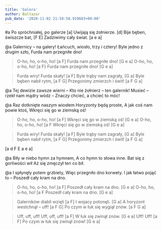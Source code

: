 ```yaml
---
title: 'Galera'
author: Baltazar
pub_date: '2020-11-02 21:58:58.919603+00:00'
---
```


#a
Po spróchniałej, po galerze [a]
Uwijają się żołnierze. [d]
Bije bęben, świszcze bat, [F E]
Zadziwimy cały świat. [a e a]

@a
Galernicy – na galery!
Łańcuch, wiosło, trzy i cztery!
Byle jedno z drugim szło,
Furda nam przegniłe dno!

>O-ho, ho, o-ho, ho! [a F]
>Furda nam przegniłe dno! [G e a]
>O-ho, ho, o-ho, ho! [a F}
>Furda nam przegniłe dno! [G e a]

>Furda wiry! Furda skały! [a F]
>Byle trąby nam zagrały, [G a]
>Byle bęben nabił rytm, [a F G]
>Przegonimy zmierzch i świt! [a F G a]

@a
Tej dewizie zawsze wierni –
Kto nie żołnierz – ten galernik!
Musieć – rzekł nam mądry wódz –
Znaczy chcieć, a chcieć to móc!

@a
Raz dotknięte naszym wiosłem
Horyzonty będą proste,
A jak coś nam powie ktoś,
Wkręci się go w ziemską oś!

>O-ho, ho, o-ho, ho! [a F]
>Wkręci się go w ziemską oś! [G e a]
>O-ho, ho, o-ho, ho! [a F
>Wkręci się go w ziemską oś! [G e a]

>Furda wiry! Furda skały! [a F]
>Byle trąby nam zagrały, [G a]
>Byle bęben nabił rytm, [a F G]
>Przegonimy zmierzch i świt! [a F G a]

[a d F E a e a]

@a
Biły w niebo hymn za hymnem,
A co hymn to słowa inne.
Bat się z gorliwości wił
Aż się zmęczył ten co bił.

@a
I spłynęły potem grzbiety,
Więc przegniło dno korwety.
I jak łatwo pojąć to –
Poszedł cały kram na dno.

>O-ho, ho, o-ho, ho! [a F]
>Poszedł cały kram na dno. [G e a]
>O-ho, ho, o-ho, ho! [a F
>Poszedł cały kram na dno. [G e a]

>Galerników diabli wzięli [a F]
>I wojacy potonęli. [G a]
>A horyzont westchnął – uff! [a F G]
>Po czym w łuk się wygiął znów. [a F G a]

>Uff, uff, uff! Uff, uff, uff! [a F]
>W łuk się zwinął znów. [G e a]
>Uff! Uff! [a F]
>Po czym w łuk się zwinął znów! [G e a]